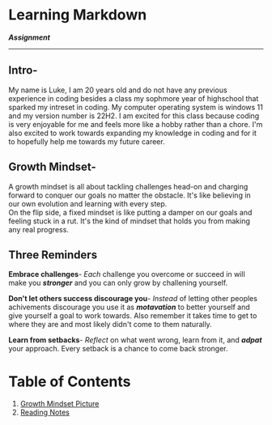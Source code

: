 # Learning Markdown
***Assignment***

---
## Intro-
My name is Luke, I am 20 years old and do not have any previous experience in coding besides a class my sophmore year of highschool that sparked my intreset in coding. My computer operating system is windows 11 and my version number is 22H2. I am excited for this class because coding is very enjoyable for me and feels more like a hobby rather than a chore. I'm also excited to work towards expanding my knowledge in coding and for it to hopefully help me towards my future career.
## Growth Mindset-
A growth mindset is all about tackling challenges head-on and charging forward to conquer our goals no matter the obstacle. It's like believing in our own evolution and learning with every step.<br>   On the flip side, a fixed mindset is like putting a damper on our goals and feeling stuck in a rut. It's the kind of mindset that holds you from making any real progress.
## Three Reminders
**Embrace challenges**- *Each* challenge you overcome or succeed in will make you ***stronger*** and you can only grow by challening yourself.

**Don't let others success discourage you**- *Instead* of letting other peoples achivements discourage you use it as ***motavation*** to better yourself and give yourself a goal to work towards. Also remember it takes time to get to where they are and most likely didn't come to them naturally.

**Learn from setbacks**- *Reflect* on what went wrong, learn from it, and ***adpat*** your approach. Every setback is a chance to come back stronger.
# Table of Contents
1. [Growth Mindset Picture](https://sites.dartmouth.edu/learning/files/2017/05/Growth-Mindset_Copyright-Big-Change1.jpg)
2. [Reading Notes](Learning-Markdown.md)



